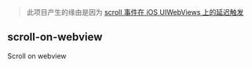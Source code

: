 > 此项目产生的缘由是因为 [scroll 事件在 iOS UIWebViews 上的延迟触发](https://developer.mozilla.org/en-US/docs/Web/Events/scroll#Browser_compatibility)

## scroll-on-webview
Scroll on webview
